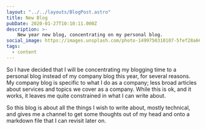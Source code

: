 ```yaml
---
layout: "../../layouts/BlogPost.astro"
title: New Blog
pubDate: 2020-01-27T10:10:11.000Z
description: >-
    New year new blog, concentrating on my personal blog.
social_image: https://images.unsplash.com/photo-1499750310107-5fef28a66643?ixlib=rb-1.2.1&ixid=eyJhcHBfaWQiOjEyMDd9&auto=format&fit=crop&w=1950&q=80
tags:
  - content
---
```

So I have decided that I will be concentrating my blogging time to a personal
blog instead of my company blog this year, for several reasons. My company
blog is specific to what I do as a company; less broad articles about services
and topics we cover as a company. While this is ok, and it works, it leaves me
quite constrained in what I can write about.

So this blog is about all the things I wish to write about, mostly technical, and gives me a channel to get some thoughts out of my head and onto a markdown file that I can revisit later on.